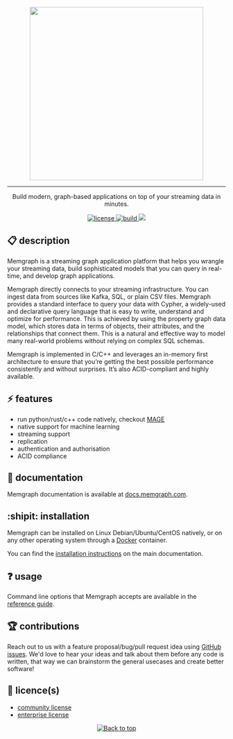 <p align="center">
<img width="400px" src="https://uploads-ssl.webflow.com/5e7ceb09657a69bdab054b3a/5e7ceb09657a6937ab054bba_Black_Original%20_Logo.png">
</p>

---

<p align="center">
Build modern, graph-based applications on top of your streaming data in minutes.
</p>

<p align="center">
  <a href="https://github.com/memgraph/memgraph/LICENSE">
    <img src="https://img.shields.io/github/license/memgraph/memgraph" alt="license" title="license"/>
  </a>
  <a href="https://github.com/memgraph/memgraph">
    <img src="https://img.shields.io/github/languages/code-size/memgraph/memgraph" alt="build" title="build"/>
  </a>
  <a href="https://docs.memgraph.com/memgraph/" alt="Documentation">
    <img src="https://img.shields.io/badge/documentation-Memgraph-orange" />
  </a>
</p>

## :clipboard: description
Memgraph is a streaming graph application platform that helps you wrangle your streaming data, build sophisticated models that you can query in real-time, and develop graph applications.

Memgraph directly connects to your streaming infrastructure. You can ingest data from sources like Kafka, SQL, or plain CSV files.
Memgraph provides a standard interface to query your data with Cypher, a widely-used and declarative query language that is easy to write, understand and optimize for performance.
This is achieved by using the property graph data model, which stores data in terms of objects, their attributes, and the relationships that connect them.
This is a natural and effective way to model many real-world problems without relying on complex SQL schemas.

Memgraph is implemented in C/C++ and leverages an in-memory first architecture to ensure that you’re getting the best possible performance consistently and without surprises.
It’s also ACID-compliant and highly available.

## :zap: features
- run python/rust/c++ code natively, checkout [MAGE](https://github.com/memgraph/mage)
- native support for machine learning
- streaming support
- replication
- authentication and authorisation
- ACID compliance

## :bookmark_tabs: documentation
Memgraph documentation is available at [docs.memgraph.com](https://docs.memgraph.com).

## :shipit: installation
Memgraph can be installed on Linux Debian/Ubuntu/CentOS natively, or on any other operating system through a [Docker](https://docker.com) container.

You can find the [installation instructions](https://docs.memgraph.com/memgraph/installation) on the main documentation.

## :question: usage
Command line options that Memgraph accepts are available in the [reference guide](https://docs.memgraph.com/memgraph/reference-guide/configuration).

## :trophy: contributions
Reach out to us with a feature proposal/bug/pull request idea using [GitHub issues](https://github.com/memgraph/memgraph/issues/new).
We'd love to hear your ideas and talk about them before any code is written, that way we can brainstorm the general usecases and create better software!

## :scroll: licence(s)
* [community license](release/BSL.txt)
* [enterprise license](release/MEL.txt)

<p align="center">
  <a href="#">
    <img src="https://img.shields.io/badge/⬆️back_to_top_⬆️-white" alt="Back to top" title="Back to top"/>
  </a>
</p>
